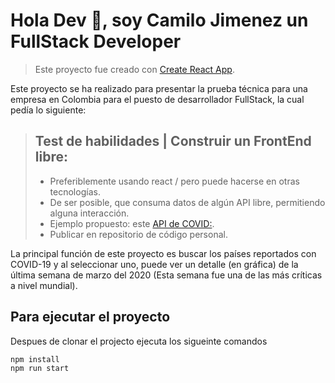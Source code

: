 # Hola Dev 👋, soy Camilo Jimenez un FullStack Developer

> Este proyecto fue creado con  [Create React App](https://github.com/facebook/create-react-app).

Este proyecto se ha realizado para presentar la prueba técnica para una empresa en Colombia para el puesto de desarrollador FullStack, la cual pedía lo siguiente:

> ## Test de habilidades | Construir un FrontEnd libre: 
> - Preferiblemente usando react / pero puede hacerse en otras tecnologías.
> - De ser posible, que consuma datos de algún API libre, permitiendo alguna interacción.
> - Ejemplo propuesto: este [API de COVID:](https://documenter.getpostman.com/view/10808728/SzS8rjbc?version=latest#6fbc46d6-0ddf-400b-a743-a149e9bba381).  
> - Publicar en repositorio de código personal.

La principal función de este proyecto es buscar los países reportados con COVID-19 y al seleccionar uno, puede ver un detalle (en gráfica) de la última semana de marzo del 2020 (Esta semana fue una de las más críticas a nivel mundial).

## Para ejecutar el proyecto

Despues de clonar el projecto ejecuta los sigueinte comandos

```
npm install
npm run start
```